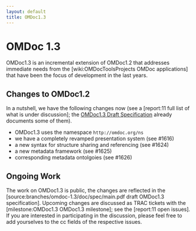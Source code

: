 ```yaml
---
layout: default
title: OMDoc1.3
---
```

# OMDoc 1.3

OMDoc1.3 is an incremental extension of OMDoc1.2 that addresses immediate needs from the [wiki:OMDocToolsProjects OMDoc applications] that have been the focus of development in the last years.
 
## Changes to OMDoc1.2
 
In a nutshell, we have the following changes now (see a [report:11 full list of what is under discussion]; the [OMDoc1.3 Draft Specification]("http://www.omdoc.org/pubs/omdoc1.3draft.pdf") already documents some of them).  
 
* OMDoc1.3 uses the namespace ```http://omdoc.org/ns```
* we have a completely revamped presentation system (see #1616) 
* a new syntax for structure sharing and referencing (see #1624) 
* a new metadata framework (see #1625) 
* corresponding metadata ontolgoies (see #1626) 
 
## Ongoing Work
 
The work on OMDoc1.3 is public, the changes are reflected in the [source:branches/omdoc-1.3/doc/spec/main.pdf draft OMDoc1.3 specification]. Upcoming changes are discussed as TRAC tickets with the [milestone:OMDoc1.3 OMDoc1.3 milestone]; see the [report:11 open issues]. If you are interested in participating in the discussion, please feel free to add yourselves to the cc fields of the respective issues. 
